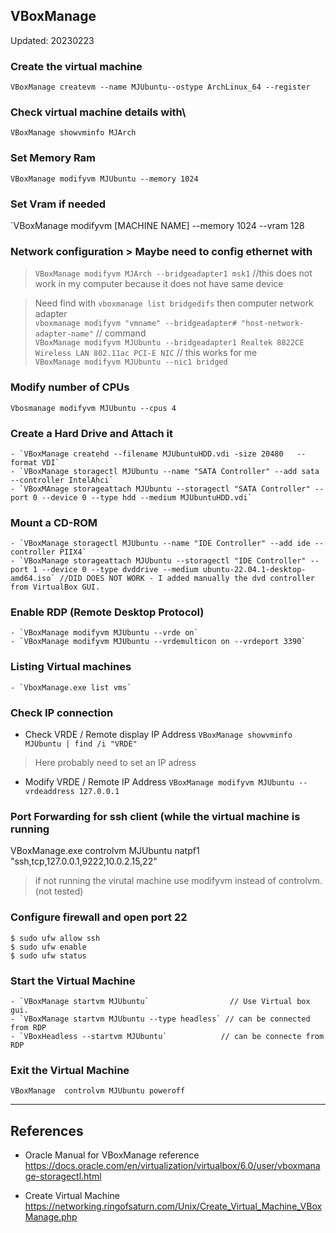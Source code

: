 ## VBoxManage
Updated: 20230223

### Create the virtual machine  
`VBoxManage createvm --name MJUbuntu--ostype ArchLinux_64 --register`

### Check virtual machine details with\
`VBoxManage showvminfo MJArch`

### Set Memory Ram  
`VBoxManage modifyvm MJUbuntu --memory 1024`

### Set Vram if needed   
`VBoxManage modifyvm [MACHINE NAME] --memory 1024 --vram 128

### Network configuration > Maybe need to config ethernet with 
> `VBoxManage modifyvm MJArch --bridgeadapter1 msk1` //this does not work in my computer because it does not have same device 
 
> Need find with `vboxmanage list bridgedifs` then computer network adapter  
> `vboxmanage modifyvm "vmname" --bridgeadapter# "host-network-adapter-name"`  // command  
> `VBoxManage modifyvm MJUbuntu --bridgeadapter1 Realtek 8822CE Wireless LAN 802.11ac PCI-E NIC` // this works for me  
> `VBoxManage modifyvm MJUbuntu --nic1 bridged`  


### Modify number of CPUs
`Vbosmanage modifyvm MJUbuntu --cpus 4`

### Create a Hard Drive and Attach it  
	- `VBoxManage createhd --filename MJUbuntuHDD.vdi -size 20480	--format VDI`   
	- `VBoxManage storagectl MJUbuntu --name "SATA Controller" --add sata --controller IntelAhci`  
	- `VBoxMAnage storageattach MJUbuntu --storagectl "SATA Controller" --port 0 --device 0 --type hdd --medium MJUbuntuHDD.vdi`  


### Mount a CD-ROM
	- `VBoxManage storagectl MJUbuntu --name "IDE Controller" --add ide --controller PIIX4`
	- `VBoxManage storageattach MJUbuntu --storagectl "IDE Controller" --port 1 --device 0 --type dvddrive --medium ubuntu-22.04.1-desktop-amd64.iso` //DID DOES NOT WORK - I added manually the dvd controller from VirtualBox GUI.
	 
### Enable RDP (Remote Desktop Protocol)
	- `VBoxManage modifyvm MJUbuntu --vrde on`
	- `VBoxManage modifyvm MJUbuntu --vrdemulticon on --vrdeport 3390`

### Listing Virtual machines
	- `VboxManage.exe list vms`

### Check IP connection
- Check VRDE / Remote display IP Address
`VBoxManage showvminfo MJUbuntu | find /i "VRDE"`
> Here probably need to set an IP adress
- Modify VRDE / Remote IP Address
`VBoxManage modifyvm MJUbuntu --vrdeaddress 127.0.0.1`

### Port Forwarding for ssh client (while the virtual machine is running
VBoxManage.exe  controlvm MJUbuntu natpf1 "ssh,tcp,127.0.0.1,9222,10.0.2.15,22"

> if not running the virutal machine use modifyvm instead of controlvm. (not tested)

### Configure firewall and open port 22
```
$ sudo ufw allow ssh
$ sudo ufw enable
$ sudo ufw status
```



### Start the Virtual Machine
	- `VBoxManage startvm MJUbuntu`					 // Use Virtual box gui.
	- `VBoxManage startvm MJUbuntu --type headless` // can be connected from RDP
	- `VBoxHeadless --startvm MJUbuntu`            // can be connecte from RDP 

### Exit the Virtual Machine  
`VBoxManage  controlvm MJUbuntu poweroff` 


---

## References 
 
- Oracle Manual for 
VBoxManage reference https://docs.oracle.com/en/virtualization/virtualbox/6.0/user/vboxmanage-storagectl.html

- Create Virtual Machine  
https://networking.ringofsaturn.com/Unix/Create_Virtual_Machine_VBoxManage.php
